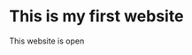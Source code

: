 <!DOCTYPE html>
<html>
<head>
    <meta charset="UTF-8" />
    <title>title</title>
</head>
<body>
    <h1>This is my first website</h1>
    <p>This website is open</p>
</body>
</html>